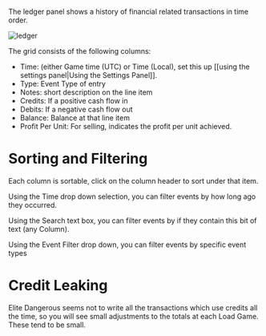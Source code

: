 The ledger panel shows a history of financial related transactions in time order.

![ledger](http://i.imgur.com/cFuRlZu.png)

The grid consists of the following columns:

* Time: (either Game time (UTC) or Time (Local), set this up [[using the settings panel|Using the Settings Panel]].
* Type: Event Type of entry
* Notes: short description on the line item
* Credits: If a positive cash flow in
* Debits: If a negative cash flow out
* Balance: Balance at that line item
* Profit Per Unit: For selling, indicates the profit per unit achieved.

# Sorting and Filtering

Each column is sortable, click on the column header to sort under that item.

Using the Time drop down selection, you can filter events by how long ago they occurred.

Using the Search text box, you can filter events by if they contain this bit of text (any Column).

Using the Event Filter drop down, you can filter events by specific event types

# Credit Leaking

Elite Dangerous seems not to write all the transactions which use credits all the time, so you will see small adjustments to the totals at each Load Game.  These tend to be small.


